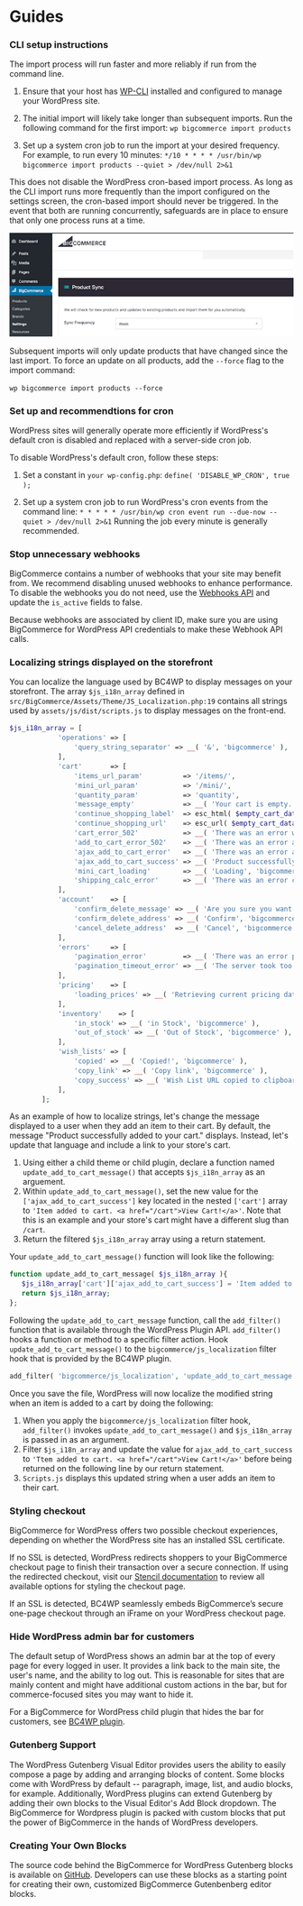# Guides

### CLI setup instructions

The import process will run faster and more reliably if run from the command line.

1. Ensure that your host has [WP-CLI](https://wp-cli.org/) installed and configured to manage your WordPress site.

2. The initial import will likely take longer than subsequent imports. Run the following command for the first import: 
`wp bigcommerce import products`

3. Set up a system cron job to run the import at your desired frequency. For example, to run every 10 minutes:
`*/10 * * * * /usr/bin/wp bigcommerce import products --quiet > /dev/null 2>&1`

This does not disable the WordPress cron-based import process. As long as the CLI import runs more frequently than the import configured on the settings screen, the cron-based import should never be triggered. In the event that both are running concurrently, safeguards are in place to ensure that only one process runs at a time.

![Product Sync](https://raw.githubusercontent.com/bigcommerce/dev-docs/master/assets/images/cli-setup-instructions.png)

Subsequent imports will only update products that have changed since the last import. To force an update on all products, add the `--force` flag to the import command:

`wp bigcommerce import products --force`

### Set up and recommendtions for cron

WordPress sites will generally operate more efficiently if WordPress's default cron is disabled and replaced with a server-side cron job.

To disable WordPress's default cron, follow these steps:

1. Set a constant in `your wp-config.php`:
`define( 'DISABLE_WP_CRON', true );`

2. Set up a system cron job to run WordPress's cron events from the command line:
`* * * * * /usr/bin/wp cron event run --due-now --quiet > /dev/null 2>&1`
Running the job every minute is generally recommended.

### Stop unnecessary webhooks

BigCommerce contains a number of webhooks that your site may benefit from. We recommend disabling unused webhooks to enhance performance. To disable the webhooks you do not need, use the [Webhooks API](https://developer.bigcommerce.com/api-docs/store-management/webhooks/overview) and update the `is_active` fields to false.

Because webhooks are associated by client ID, make sure you are using BigCommerce for WordPress API credentials to make these Webhook API calls.

### Localizing strings displayed on the storefront

You can localize the language used by BC4WP to display messages on your storefront. The array `$js_i18n_array` defined in `src/BigCommerce/Assets/Theme/JS_Localization.php:19` contains all strings used by `assets/js/dist/scripts.js` to display messages on the front-end.

```php
$js_i18n_array = [
			'operations' => [
				'query_string_separator' => __( '&', 'bigcommerce' ),
			],
			'cart'       => [
				'items_url_param'          => '/items/',
				'mini_url_param'           => '/mini/',
				'quantity_param'           => 'quantity',
				'message_empty'            => __( 'Your cart is empty.', 'bigcommerce' ),
				'continue_shopping_label'  => esc_html( $empty_cart_data[ Cart_Empty::LINK_TEXT ] ),
				'continue_shopping_url'    => esc_url( $empty_cart_data[ Cart_Empty::LINK ] ),
				'cart_error_502'           => __( 'There was an error with your request. Please try again.', 'bigcommerce' ),
				'add_to_cart_error_502'    => __( 'There was an error adding this product to your cart. It might be out of stock or unavailable.', 'bigcommerce' ),
				'ajax_add_to_cart_error'   => __( 'There was an error adding this product to your cart.', 'bigcommerce' ),
				'ajax_add_to_cart_success' => __( 'Product successfully added to your cart.', 'bigcommerce' ),
				'mini_cart_loading'        => __( 'Loading', 'bigcommerce' ),
				'shipping_calc_error'      => __( 'There was an error calculating your shipping cost. Please try again.', 'bigcommerce' ),
			],
			'account'    => [
				'confirm_delete_message' => __( 'Are you sure you want to delete this address?', 'bigcommerce' ),
				'confirm_delete_address' => __( 'Confirm', 'bigcommerce' ),
				'cancel_delete_address'  => __( 'Cancel', 'bigcommerce' ),
			],
			'errors'     => [
				'pagination_error'         => __( 'There was an error processing your request. Please try again.', 'bigcommerce' ),
				'pagination_timeout_error' => __( 'The server took too long to complete this request. Please try again.', 'bigcommerce' ),
			],
			'pricing'    => [
				'loading_prices' => __( 'Retrieving current pricing data...', 'bigcommerce' ),
			],
			'inventory'    => [
 				'in_stock' => __( 'in Stock', 'bigcommerce' ),
 				'out_of_stock' => __( 'Out of Stock', 'bigcommerce' ),
			],
			'wish_lists' => [
				'copied' => __( 'Copied!', 'bigcommerce' ),
				'copy_link' => __( 'Copy link', 'bigcommerce' ),
				'copy_success' => __( 'Wish List URL copied to clipboard.', 'bigcommerce' ),
			],
		];
```

As an example of how to localize strings, let's change the message displayed to a user when they add an item to their cart. By default, the message "Product successfully added to your cart." displays. Instead, let's update that language and include a link to your store's cart.

1. Using either a child theme or child plugin, declare a function named `update_add_to_cart_message()` that accepts `$js_i18n_array` as an arguement.
2. Within `update_add_to_cart_message()`, set the new value for the `['ajax_add_to_cart_success']` key located in the nested `['cart']` array to `'Item added to cart. <a href="/cart">View Cart!</a>'`. Note that this is an example and your store's cart might have a different slug than `/cart`.
3. Return the filtered `$js_i18n_array` array using a return statement.

Your `update_add_to_cart_message()` function will look like the following:

```php
function update_add_to_cart_message( $js_i18n_array ){
   $js_i18n_array['cart']['ajax_add_to_cart_success'] = 'Item added to cart. <a href="/cart">View Cart!</a>';
   return $js_i18n_array;
};
```

Following the `update_add_to_cart_message` function, call the `add_filter()` function that is available through the WordPress Plugin API. `add_filter()` hooks a function or method to a specific filter action. Hook `update_add_to_cart_message()` to the `bigcommerce/js_localization` filter hook that is provided by the BC4WP plugin.

```php
add_filter( 'bigcommerce/js_localization', 'update_add_to_cart_message' );
```

Once you save the file, WordPress will now localize the modified string when an item is added to a cart by doing the following:

1. When you apply the `bigcommerce/js_localization` filter hook, `add_filter()` invokes `update_add_to_cart_message()` and `$js_i18n_array` is passed in as an argument.
2. Filter `$js_i18n_array` and update the value for `ajax_add_to_cart_success` to `'Ttem added to cart. <a href="/cart">View Cart!</a>'` before being returned on the following line by our return statement.
3. `Scripts.js` displays this updated string when a user adds an item to their cart.

### Styling checkout

BigCommerce for WordPress offers two possible checkout experiences, depending on whether the WordPress site has an installed SSL certificate.

If no SSL is detected, WordPress redirects shoppers to your BigCommerce checkout page to finish their transaction over a secure connection. If using the redirected checkout, visit our [Stencil documentation](https://developer.bigcommerce.com/stencil-docs/template-files/customize-stencil-checkout/optimized-one-page-checkout) to review all available options for styling the checkout page.

If an SSL is detected, BC4WP seamlessly embeds BigCommerce’s secure one-page checkout through an iFrame on your WordPress checkout page.

### Hide WordPress admin bar for customers

The default setup of WordPress shows an admin bar at the top of every page for every logged in user. It provides a link back to the main site, the user's name, and the ability to log out. This is reasonable for sites that are mainly content and might have additional custom actions in the bar, but for commerce-focused sites you may want to hide it.

For a BigCommerce for WordPress child plugin that hides the bar for customers, see [BC4WP plugin](https://github.com/becomevocal/bc4wp-hide-wp-admin-bar-for-customers).

### Gutenberg Support

The WordPress Gutenberg Visual Editor provides users the ability to easily compose a page by adding and arranging blocks of content. Some blocks come with WordPress by default -- paragraph, image, list, and audio blocks, for example. Additionally, WordPress plugins can extend Gutenberg by adding their own blocks to the Visual Editor's Add Block dropdown. The BigCommerce for Wordpress plugin is packed with custom blocks that put the power of BigCommerce in the hands of WordPress developers.

### Creating Your Own Blocks

The source code behind the BigCommerce for WordPress Gutenberg blocks is available on [GitHub](https://github.com/bigcommerce/bigcommerce-for-wordpress/tree/master/src/BigCommerce/Editor/Gutenberg/Blocks). Developers can use these blocks as a starting point for creating their own, customized BigCommerce Gutenbenberg editor blocks.
